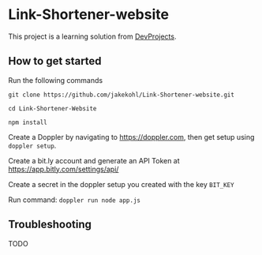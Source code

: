 # Link-Shortener-website

This project is a learning solution from [DevProjects](https://www.codementor.io/projects/web/link-shortener-website-brqjanf6zq).

## How to get started

Run the following commands

`git clone https://github.com/jakekohl/Link-Shortener-website.git`

`cd Link-Shortener-Website`

`npm install`

Create a Doppler by navigating to https://doppler.com, then get setup using `doppler setup`.

Create a bit.ly account and generate an API Token at https://app.bitly.com/settings/api/

Create a secret in the doppler setup you created with the key `BIT_KEY`

Run command: `doppler run node app.js`

## Troubleshooting

TODO
